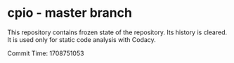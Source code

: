 # cpio - master branch

This repository contains frozen state of the repository.
Its history is cleared. It is used only for static code
analysis with Codacy.

Commit Time: 1708751053